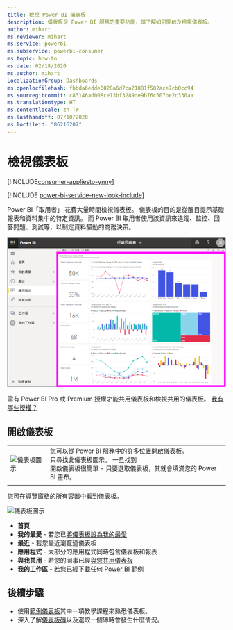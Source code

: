 ```yaml
---
title: 檢視 Power BI 儀表板
description: 儀表板是 Power BI 服務的重要功能，請了解如何開啟及檢視儀表板。
author: mihart
ms.reviewer: mihart
ms.service: powerbi
ms.subservice: powerbi-consumer
ms.topic: how-to
ms.date: 02/18/2020
ms.author: mihart
LocalizationGroup: Dashboards
ms.openlocfilehash: fbbda6edde0028a6d7ca21081f582ace7cb0cc94
ms.sourcegitcommit: c83146ad008ce13bf3289de9b76c507be2c330aa
ms.translationtype: HT
ms.contentlocale: zh-TW
ms.lasthandoff: 07/10/2020
ms.locfileid: "86216207"
---
```

# <a name="view-a-dashboard"></a>檢視儀表板

[!INCLUDE[consumer-appliesto-ynny](../includes/consumer-appliesto-ynny.md)]

[!INCLUDE [power-bi-service-new-look-include](../includes/power-bi-service-new-look-include.md)]

Power BI「取用者」  花費大量時間檢視儀表板。 儀表板的目的是從醒目提示基礎報表和資料集中的特定資訊。 而 Power BI 取用者使用該資訊來追蹤、監控、回答問題、測試等，以制定資料驅動的商務決策。

![儀表板](media/end-user-dashboard-open/power-bi-new-dash-new.png)


需有 Power BI Pro 或 Premium 授權才能共用儀表板和檢視共用的儀表板。 [我有哪些授權？](end-user-license.md) 

## <a name="open-a-dashboard"></a>開啟儀表板



|              |         |
|------------|--------------------------------|
|![儀表板圖示](media/end-user-dashboard-open/power-bi-dashboard-icon.png)      |您可以從 Power BI 服務中的許多位置開啟儀表板。 <br> 只尋找此儀表板圖示。 一旦找到 <br>開啟儀表板很簡單 - 只要選取儀表板，其就會填滿您的 Power BI 畫布。 |
|                    |          |



您可在導覽窗格的所有容器中看到儀表板。 

![儀表板圖示](media/end-user-dashboard-open/power-bi-open-dashboards.gif)

- **首頁** 
- **我的最愛** - 若您已[將儀表板設為我的最愛](end-user-favorite.md)
- **最近** - 若您最近瀏覽過儀表板
- **應用程式** - 大部分的應用程式同時包含儀表板和報表
- **與我共用** - 若您的同事已經[與您共用儀表板](end-user-shared-with-me.md)
- **我的工作區** - 若您已經下載任何 [Power BI 範例](../create-reports/sample-datasets.md)



## <a name="next-steps"></a>後續步驟
* 使用[範例儀表板](../create-reports/sample-tutorial-connect-to-the-samples.md)其中一項教學課程來熟悉儀表板。    
* 深入了解[儀表板磚](end-user-tiles.md)以及選取一個磚時會發生什麼情況。
